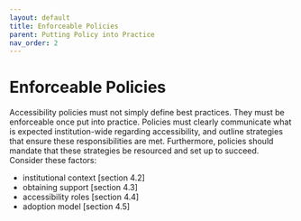 ```yaml
---
layout: default
title: Enforceable Policies
parent: Putting Policy into Practice
nav_order: 2
---
```


# Enforceable Policies

Accessibility policies must not simply define best practices. They must be enforceable once put into practice. Policies must clearly communicate what is expected institution-wide regarding accessibility, and outline strategies that ensure these responsibilities are met. Furthermore, policies should mandate that these strategies be resourced and set up to succeed. 
Consider these factors:

-	institutional context [section 4.2]
-	obtaining support [section 4.3]
-	accessibility roles [section 4.4]
-	adoption model [section 4.5]

